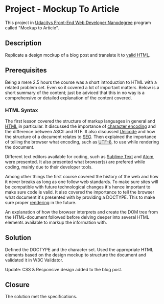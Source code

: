 # Project - Mockup To Article
This project in [Udacitys Front-End Web Developer Nanodegree](https://www.udacity.com/course/front-end-web-developer-nanodegree--nd001) program called "Mockup to Article".

## Description
Replicate a design mockup of a blog post and translate it to [valid HTML](https://validator.w3.org/).

## Prerequisites
Being a mere 2.5 hours the course was a short introduction to HTML with a related problem set. Even so it covered a lot of important matters. Below is a short summary of the content; just be adviced that this in no way is a comprehensive or detailed explanation of the content covered.

### HTML Syntax
The first lesson covered the structure of markup languages in general and [HTML](https://developer.mozilla.org/en-US/docs/Web/HTML/Element) in particular. It discussed the importance of [character encoding](https://en.wikipedia.org/wiki/Character_encoding) and the difference between ASCII and  RTF. It also discussed [Unicode](http://unicode-table.com/en/) and how the structure of a document relates to [SEO](https://en.wikipedia.org/wiki/Search_engine_optimization). Then explained the importance of telling the browser what encoding, such as [UTF-8](https://en.wikipedia.org/wiki/UTF-8), to use while rendering the document.

Different text editors available for coding, such as [Sublime Text](http://www.sublimetext.com/) and [Atom](https://atom.io/), were presented. It also presented what browser(s) are prefered while coding, mainly due to their developer tools.

Among other things the first course covered the history of the web and how it never breaks as long as one follow web standards. To make sure sites will be compatible with future technological changes it's hence important to make sure code is valid. It also covered the importance to tell the browser what document it's presented with by providing a DOCTYPE. This to make sure proper [rendering](https://developer.mozilla.org/en-US/docs/Quirks_Mode_and_Standards_Mode) in the future.

An explanation of how the browser interprets and create the DOM tree from the HTML-document followed before delving deeper into several HTML elements available to markup the information with.

## Solution
Defined the DOCTYPE and the character set. Used the appropriate HTML elements based on the design mockup to structure the document and validated it in W3C Validator. 

Update: CSS & Responsive design added to the blog post.

## Closure
The solution met the specifications.

